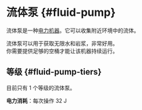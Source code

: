 # 流体泵 {#fluid-pump}

流体泵是一种[电力机器](/Electric-Machines#machines)。它可以收集附近环境中的流体。

流体泵可以用于获取无限水和岩浆，非常好用。  
你需要提供足够的空桶才能让该机器持续运行。

## 等级 {#fluid-pump-tiers}

目前只有 1 个等级的流体泵。

**电力消耗**：每次操作 32 J
